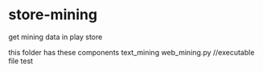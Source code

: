 # store-mining
get mining data in play store

this folder has these components
text_mining
  web_mining.py //executable file
test
